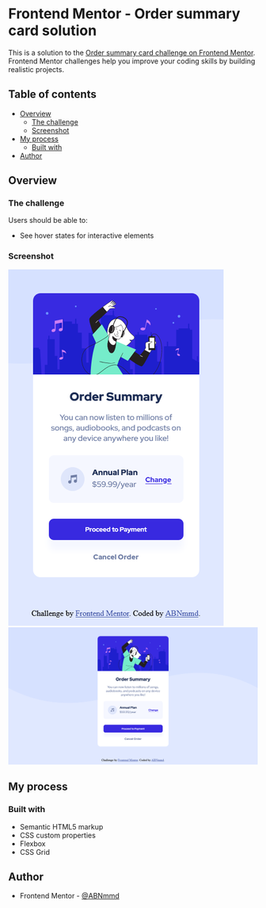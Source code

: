 # Frontend Mentor - Order summary card solution

This is a solution to the [Order summary card challenge on Frontend Mentor](https://www.frontendmentor.io/challenges/order-summary-component-QlPmajDUj). Frontend Mentor challenges help you improve your coding skills by building realistic projects. 

## Table of contents

- [Overview](#overview)
  - [The challenge](#the-challenge)
  - [Screenshot](#screenshot)
- [My process](#my-process)
  - [Built with](#built-with)
- [Author](#author)

## Overview

### The challenge

Users should be able to:

- See hover states for interactive elements

### Screenshot

![Mobile Screenshot](./screenshots/Mobile-Screenshot.png)
![Desctop Screenshot](./screenshots/Desctop-Screenshot.png)

## My process

### Built with

- Semantic HTML5 markup
- CSS custom properties
- Flexbox
- CSS Grid

## Author

- Frontend Mentor - [@ABNmmd](https://www.frontendmentor.io/profile/ABNmmd)